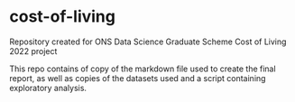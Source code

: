 # cost-of-living
Repository created for ONS Data Science Graduate Scheme Cost of Living 2022 project

This repo contains of copy of the markdown file used to create the final report, as well as copies of the datasets used and a script containing exploratory analysis. 

